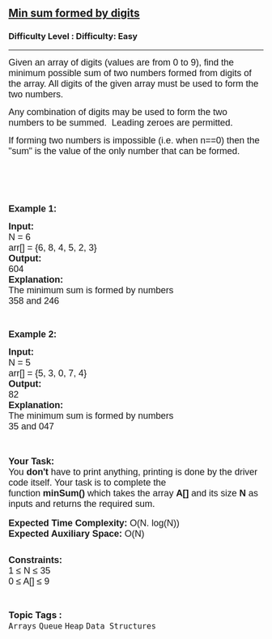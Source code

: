 <h2><a href="https://www.geeksforgeeks.org/problems/min-sum-formed-by-digits3551/1?page=1&category=Heap&sortBy=submissions">Min sum formed by digits</a></h2><h3>Difficulty Level : Difficulty: Easy</h3><hr><div class="problems_problem_content__Xm_eO"><p><span style="font-size: 18px;"><span style="font-family: arial,helvetica,sans-serif;">Given an array of digits (values are from 0 to 9), find the minimum possible sum of two numbers formed from digits of the array. All digits of the given array must be used to form the two numbers.</span></span></p>
<p><span style="font-size: 18px;"><span style="font-family: arial,helvetica,sans-serif;">Any combination of digits may be used to form the two numbers to be summed. &nbsp;Leading zeroes are permitted.</span></span></p>
<p><span style="font-size: 18px;"><span style="font-family: arial,helvetica,sans-serif;">If forming two numbers is impossible (i.e. when n==0) then the "sum" is the value of the only number that can be formed.</span></span></p>
<p><br>&nbsp;</p>
<p>&nbsp;</p>
<p><span style="font-size: 18px;"><span style="font-family: arial,helvetica,sans-serif;"><strong>Example 1:</strong></span></span></p>
<pre><span style="font-size: 18px;"><span style="font-family: arial,helvetica,sans-serif;"><strong>Input:</strong></span>
<span style="font-family: arial,helvetica,sans-serif;">N = 6</span>
<span style="font-family: arial,helvetica,sans-serif;">arr[] = {6, 8, 4, 5, 2, 3}
</span><strong><span style="font-family: arial,helvetica,sans-serif;">Output:</span></strong>
<span style="font-family: arial,helvetica,sans-serif;">604
</span><strong><span style="font-family: arial,helvetica,sans-serif;">Explanation:</span></strong>
<span style="font-family: arial,helvetica,sans-serif;">The minimum sum is formed by numbers </span>
<span style="font-family: arial,helvetica,sans-serif;">358 and 246</span></span></pre>
<p>&nbsp;</p>
<p><span style="font-size: 18px;"><span style="font-family: arial,helvetica,sans-serif;"><strong>Example 2:</strong></span></span></p>
<pre><span style="font-size: 18px;"><span style="font-family: arial,helvetica,sans-serif;"><strong>Input:</strong></span>
<span style="font-family: arial,helvetica,sans-serif;">N = 5</span>
<span style="font-family: arial,helvetica,sans-serif;">arr[] = {5, 3, 0, 7, 4}</span>
<strong><span style="font-family: arial,helvetica,sans-serif;">Output:</span></strong>
<span style="font-family: arial,helvetica,sans-serif;">82</span>
<strong><span style="font-family: arial,helvetica,sans-serif;">Explanation:</span></strong>
<span style="font-family: arial,helvetica,sans-serif;">The minimum sum is formed by numbers </span>
<span style="font-family: arial,helvetica,sans-serif;">35 and 047</span></span>
</pre>
<p><br><br><span style="font-size: 18px;"><span style="font-family: arial,helvetica,sans-serif;"><strong>Your Task:</strong><br>You <strong>don't</strong> have to print anything, printing is done by the driver code itself. Your task is to complete the function&nbsp;<strong>minSum()</strong>&nbsp;which takes the array <strong>A[]</strong> and its size <strong>N</strong><strong> </strong>as inputs and returns the required sum.</span></span><br><br><span style="font-size: 18px;"><span style="font-family: arial,helvetica,sans-serif;"><strong>Expected Time Complexity: </strong>O(N. log(N))<br><strong>Expected Auxiliary Space: </strong>O(N)</span></span></p>
<p><br><span style="font-size: 18px;"><span style="font-family: arial,helvetica,sans-serif;"><strong>Constraints:</strong></span><br><span style="font-family: arial,helvetica,sans-serif;">1 ≤ N ≤ 35<br>0 ≤ A[] ≤ 9</span></span></p></div><br><p><span style=font-size:18px><strong>Topic Tags : </strong><br><code>Arrays</code>&nbsp;<code>Queue</code>&nbsp;<code>Heap</code>&nbsp;<code>Data Structures</code>&nbsp;